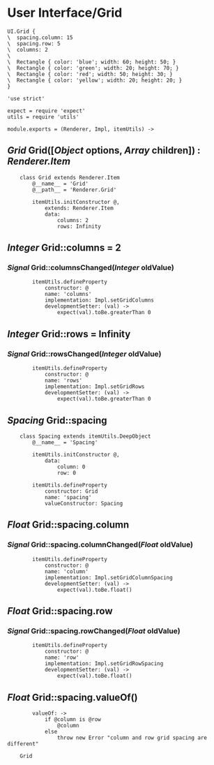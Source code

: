 User Interface/Grid
===================

```style
UI.Grid {
\  spacing.column: 15
\  spacing.row: 5
\  columns: 2
\
\  Rectangle { color: 'blue'; width: 60; height: 50; }
\  Rectangle { color: 'green'; width: 20; height: 70; }
\  Rectangle { color: 'red'; width: 50; height: 30; }
\  Rectangle { color: 'yellow'; width: 20; height: 20; }
}
```

	'use strict'

	expect = require 'expect'
	utils = require 'utils'

	module.exports = (Renderer, Impl, itemUtils) ->

*Grid* Grid([*Object* options, *Array* children]) : *Renderer.Item*
-------------------------------------------------------------------

		class Grid extends Renderer.Item
			@__name__ = 'Grid'
			@__path__ = 'Renderer.Grid'

			itemUtils.initConstructor @,
				extends: Renderer.Item
				data:
					columns: 2
					rows: Infinity

*Integer* Grid::columns = 2
---------------------------

### *Signal* Grid::columnsChanged(*Integer* oldValue)

			itemUtils.defineProperty
				constructor: @
				name: 'columns'
				implementation: Impl.setGridColumns
				developmentSetter: (val) ->
					expect(val).toBe.greaterThan 0

*Integer* Grid::rows = Infinity
-------------------------------

### *Signal* Grid::rowsChanged(*Integer* oldValue)

			itemUtils.defineProperty
				constructor: @
				name: 'rows'
				implementation: Impl.setGridRows
				developmentSetter: (val) ->
					expect(val).toBe.greaterThan 0

*Spacing* Grid::spacing
-----------------------

		class Spacing extends itemUtils.DeepObject
			@__name__ = 'Spacing'

			itemUtils.initConstructor @,
				data:
					column: 0
					row: 0

			itemUtils.defineProperty
				constructor: Grid
				name: 'spacing'
				valueConstructor: Spacing

*Float* Grid::spacing.column
----------------------------

### *Signal* Grid::spacing.columnChanged(*Float* oldValue)

			itemUtils.defineProperty
				constructor: @
				name: 'column'
				implementation: Impl.setGridColumnSpacing
				developmentSetter: (val) ->
					expect(val).toBe.float()

*Float* Grid::spacing.row
-------------------------

### *Signal* Grid::spacing.rowChanged(*Float* oldValue)

			itemUtils.defineProperty
				constructor: @
				name: 'row'
				implementation: Impl.setGridRowSpacing
				developmentSetter: (val) ->
					expect(val).toBe.float()

*Float* Grid::spacing.valueOf()
-------------------------------

			valueOf: ->
				if @column is @row
					@column
				else
					throw new Error "column and row grid spacing are different"

		Grid

